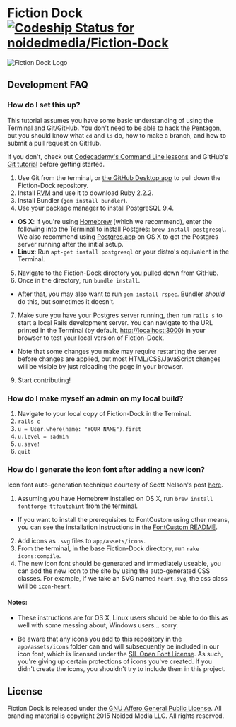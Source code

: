 Fiction Dock [ ![Codeship Status for noidedmedia/Fiction-Dock](https://codeship.com/projects/6aaaf110-f1c6-0132-77aa-52b2bfb2ddb1/status?branch=master)](https://codeship.com/projects/84989)
========

![Fiction Dock Logo](http://i.imgur.com/vFNLbd7.png)


## Development FAQ

### How do I set this up?

This tutorial assumes you have some basic understanding of using the Terminal and Git/GitHub. You don't need to be able to hack the Pentagon, but you should know what `cd` and `ls` do, how to make a branch, and how to submit a pull request on GitHub.

If you don't, check out [Codecademy's Command Line lessons](https://www.codecademy.com/courses/learn-the-command-line) and GitHub's [Git tutorial](https://help.github.com/articles/set-up-git/) before getting started.

1. Use Git from the terminal, or [the GitHub Desktop app](https://desktop.github.com/) to pull down the Fiction-Dock repository.
2. Install [RVM](https://rvm.io/) and use it to download Ruby 2.2.2.
3. Install Bundler (`gem install bundler`).
4. Use your package manager to install PostgreSQL 9.4.
  * **OS X**: If you're using [Homebrew](http://brew.sh/) (which we recommend), enter the following into the Terminal to install Postgres: `brew install postgresql`. We also recommend using [Postgres.app](http://postgresapp.com/) on OS X to get the Postgres server running after the initial setup.
  * **Linux**: Run `apt-get install postgresql` or your distro's equivalent in the Terminal.
5. Navigate to the Fiction-Dock directory you pulled down from GitHub.
6. Once in the directory, run `bundle install`.
  * After that, you may also want to run `gem install rspec`. Bundler _should_ do this, but sometimes it doesn't.
7. Make sure you have your Postgres server running, then run `rails s` to start a local Rails development server. You can navigate to the URL printed in the Terminal (by default, [http://localhost:3000](http://localhost:3000)) in your browser to test your local version of Fiction-Dock.
  * Note that some changes you make may require restarting the server before changes are applied, but most HTML/CSS/JavaScript changes will be visible by just reloading the page in your browser.
9. Start contributing!


### How do I make myself an admin on my local build?

1. Navigate to your local copy of Fiction-Dock in the Terminal.
2. `rails c`
3. `u = User.where(name: "YOUR NAME").first`
4. `u.level = :admin`
5. `u.save!`
6. `quit`


### How do I generate the icon font after adding a new icon?

Icon font auto-generation technique courtesy of Scott Nelson's post [here](http://thisbythem.com/blog/rails-custom-font-icons/).

1. Assuming you have Homebrew installed on OS X, run `brew install fontforge ttfautohint` from the terminal.
  * If you want to install the prerequisites to FontCustom using other means, you can see the installation instructions in the [FontCustom README](https://github.com/FontCustom/fontcustom/#installation).
2. Add icons as `.svg` files to `app/assets/icons`.
3. From the terminal, in the base Fiction-Dock directory, run `rake icons:compile`.
4. The new icon font should be generated and immediately useable, you can add the new icon to the site by using the auto-generated CSS classes. For example, if we take an SVG named `heart.svg`, the css class will be `icon-heart`.

#### Notes:

* These instructions are for OS X, Linux users should be able to do this as well with some messing about, Windows users... sorry.

* Be aware that any icons you add to this repository in the `app/assets/icons` folder can and will subsequently be included in our icon font, which is licensed under the [SIL Open Font License](http://scripts.sil.org/cms/scripts/page.php?site_id=nrsi&id=OFL). As such, you're giving up certain protections of icons you've created. If you didn't create the icons, you shouldn't try to include them in this project.

## License

Fiction Dock is released under the [GNU Affero General Public License](http://opensource.org/licenses/AGPL-3.0).
All branding material is copyright 2015 Noided Media LLC. All rights reserved.
